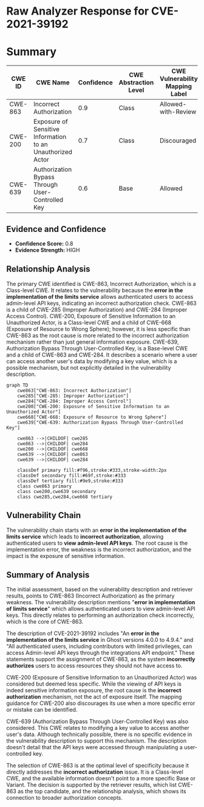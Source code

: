 # Raw Analyzer Response for CVE-2021-39192

# Summary
| CWE ID | CWE Name | Confidence | CWE Abstraction Level | CWE Vulnerability Mapping Label | CWE-Vulnerability Mapping Notes |
|---|---|---|---|---|---|
| CWE-863 | Incorrect Authorization | 0.9 | Class | Allowed-with-Review | Primary CWE |
| CWE-200 | Exposure of Sensitive Information to an Unauthorized Actor | 0.7 | Class | Discouraged | Secondary Candidate |
| CWE-639 | Authorization Bypass Through User-Controlled Key | 0.6 | Base | Allowed | Secondary Candidate |

## Evidence and Confidence

*   **Confidence Score:** 0.8
*   **Evidence Strength:** HIGH

## Relationship Analysis
The primary CWE identified is CWE-863, Incorrect Authorization, which is a Class-level CWE. It relates to the vulnerability because the **error in the implementation of the limits service** allows authenticated users to access admin-level API keys, indicating an incorrect authorization check. CWE-863 is a child of CWE-285 (Improper Authorization) and CWE-284 (Improper Access Control). CWE-200, Exposure of Sensitive Information to an Unauthorized Actor, is a Class-level CWE and a child of CWE-668 (Exposure of Resource to Wrong Sphere); however, it is less specific than CWE-863 as the root cause is more related to the incorrect authorization mechanism rather than just general information exposure. CWE-639, Authorization Bypass Through User-Controlled Key, is a Base-level CWE and a child of CWE-863 and CWE-284. It describes a scenario where a user can access another user's data by modifying a key value, which is a possible mechanism, but not explicitly detailed in the vulnerability description.

```mermaid
graph TD
    cwe863["CWE-863: Incorrect Authorization"]
    cwe285["CWE-285: Improper Authorization"]
    cwe284["CWE-284: Improper Access Control"]
    cwe200["CWE-200: Exposure of Sensitive Information to an Unauthorized Actor"]
    cwe668["CWE-668: Exposure of Resource to Wrong Sphere"]
    cwe639["CWE-639: Authorization Bypass Through User-Controlled Key"]

    cwe863 -->|CHILDOF| cwe285
    cwe863 -->|CHILDOF| cwe284
    cwe200 -->|CHILDOF| cwe668
    cwe639 -->|CHILDOF| cwe863
    cwe639 -->|CHILDOF| cwe284

    classDef primary fill:#f96,stroke:#333,stroke-width:2px
    classDef secondary fill:#69f,stroke:#333
    classDef tertiary fill:#9e9,stroke:#333
    class cwe863 primary
    class cwe200,cwe639 secondary
    class cwe285,cwe284,cwe668 tertiary
```

## Vulnerability Chain
The vulnerability chain starts with an **error in the implementation of the limits service** which leads to **incorrect authorization**, allowing authenticated users to **view admin-level API keys**. The root cause is the implementation error, the weakness is the incorrect authorization, and the impact is the exposure of sensitive information.

## Summary of Analysis
The initial assessment, based on the vulnerability description and retriever results, points to CWE-863 (Incorrect Authorization) as the primary weakness. The vulnerability description mentions "**error in implementation of limits service**" which allows authenticated users to view admin-level API keys. This directly relates to performing an authorization check incorrectly, which is the core of CWE-863.

The description of CVE-2021-39192 includes "An **error in the implementation of the limits service** in Ghost versions 4.0.0 to 4.9.4." and "All authenticated users, including contributors with limited privileges, can access Admin-level API keys through the integrations API endpoint." These statements support the assignment of CWE-863, as the system **incorrectly authorizes** users to access resources they should not have access to.

CWE-200 (Exposure of Sensitive Information to an Unauthorized Actor) was considered but deemed less specific. While the viewing of API keys is indeed sensitive information exposure, the root cause is the **incorrect authorization** mechanism, not the act of exposure itself. The mapping guidance for CWE-200 also discourages its use when a more specific error or mistake can be identified.

CWE-639 (Authorization Bypass Through User-Controlled Key) was also considered. This CWE relates to modifying a key value to access another user's data. Although technically possible, there is no specific evidence in the vulnerability description to support this mechanism. The description doesn't detail that the API keys were accessed through manipulating a user-controlled key.

The selection of CWE-863 is at the optimal level of specificity because it directly addresses the **incorrect authorization** issue. It is a Class-level CWE, and the available information doesn't point to a more specific Base or Variant. The decision is supported by the retriever results, which list CWE-863 as the top candidate, and the relationship analysis, which shows its connection to broader authorization concepts.